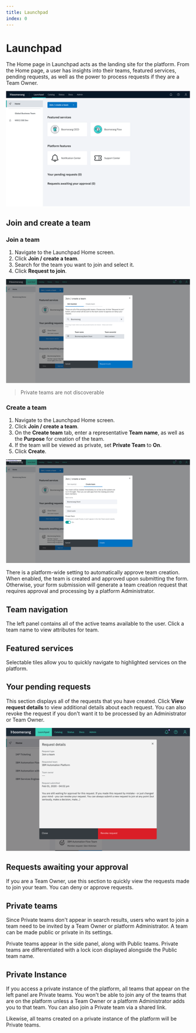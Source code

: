 ```yaml
---
title: Launchpad
index: 0
---
```


# Launchpad

The Home page in Launchpad acts as the landing site for the platform. From the Home page, a user has insights into their teams, featured services, pending requests, as well as the power to process requests if they are a Team Owner.

![Home screen](./assets/img/launchpad/home.png)

## Join and create a team

### Join a team

1. Navigate to the Launchpad Home screen.
2. Click **Join / create a team**.
3. Search for the team you want to join and select it.
4. Click **Request to join**.

![Create team](./assets/img/launchpad/joinTeam.png)

> Private teams are not discoverable

### Create a team

1. Navigate to the Launchpad Home screen.
2. Click **Join / create a team**.
3. On the **Create team** tab, enter a representative **Team name**, as well as the **Purpose** for creation of the team.
4. If the team will be viewed as private, set **Private Team** to **On**. 
4. Click **Create**.

![Create team](./assets/img/launchpad/createTeam.png)

There is a platform-wide setting to automatically approve team creation. When enabled, the team is created and approved upon submitting the form. Otherwise, your form submission will generate a team creation request that requires approval and processing by a platform Administrator.

## Team navigation

The left panel contains all of the active teams available to the user. Click a team name to view attributes for team.

## Featured services

Selectable tiles allow you to quickly navigate to highlighted services on the platform.

## Your pending requests

This section displays all of the requests that you have created. Click **View request details** to view additional details about each request. You can also revoke the request if you don't want it to be processed by an Administrator or Team Owner.

![Pending Request Modal](./assets/img/launchpad/requestdetails.png)

## Requests awaiting your approval

If you are a Team Owner, use this section to quickly view the requests made to join your team. You can deny or approve requests.

## Private teams

Since Private teams don't appear in search results, users who want to join a team need to be invited by a Team Owner or platform Administrator. A team can be made public or private in its settings.

Private teams appear in the side panel, along with Public teams. Private teams are differentiated with a lock icon displayed alongside the Public team name.

## Private Instance

If you access a private instance of the platform, all teams that appear on the left panel are Private teams. You won't be able to join any of the teams that are on the platform unless a Team Owner or a platform Administrator adds you to that team. You can also join a Private team via a shared link. 

Likewise, all teams created on a private instance of the platform will be Private teams.
